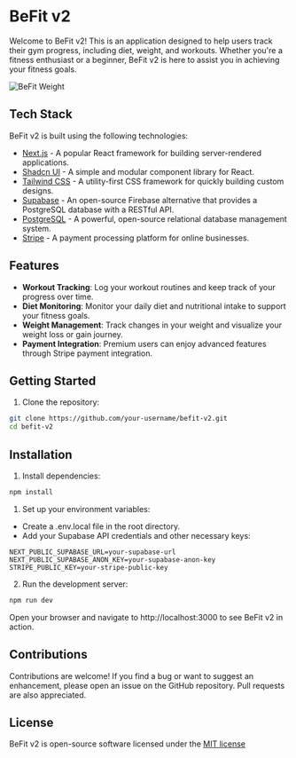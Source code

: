 # BeFit v2

Welcome to BeFit v2! This is an application designed to help users track their gym progress, including diet, weight, and workouts. Whether you're a fitness enthusiast or a beginner, BeFit v2 is here to assist you in achieving your fitness goals.

![BeFit Weight](https://www.zachuri.com/_next/image?url=%2Fassets%2Fprojects%2Fbefit-v2-1.png&w=1200&q=75)

## Tech Stack

BeFit v2 is built using the following technologies:

- [Next.js](https://nextjs.org/) - A popular React framework for building server-rendered applications.
- [Shadcn UI](https://ui.shadcn.com/) - A simple and modular component library for React.
- [Tailwind CSS](https://tailwindcss.com/) - A utility-first CSS framework for quickly building custom designs.
- [Supabase](https://supabase.io/) - An open-source Firebase alternative that provides a PostgreSQL database with a RESTful API.
- [PostgreSQL](https://www.postgresql.org/) - A powerful, open-source relational database management system.
- [Stripe](https://stripe.com/) - A payment processing platform for online businesses.

## Features

- **Workout Tracking**: Log your workout routines and keep track of your progress over time.
- **Diet Monitoring**: Monitor your daily diet and nutritional intake to support your fitness goals.
- **Weight Management**: Track changes in your weight and visualize your weight loss or gain journey.
- **Payment Integration**: Premium users can enjoy advanced features through Stripe payment integration.

## Getting Started

1. Clone the repository:

```sh
git clone https://github.com/your-username/befit-v2.git
cd befit-v2
```

## Installation

1. Install dependencies:

```sh
npm install
```

1. Set up your environment variables:

- Create a .env.local file in the root directory.
- Add your Supabase API credentials and other necessary keys:

```
NEXT_PUBLIC_SUPABASE_URL=your-supabase-url
NEXT_PUBLIC_SUPABASE_ANON_KEY=your-supabase-anon-key
STRIPE_PUBLIC_KEY=your-stripe-public-key
```

2. Run the development server:

```sh
npm run dev

```

Open your browser and navigate to http://localhost:3000 to see BeFit v2 in action.

## Contributions

Contributions are welcome! If you find a bug or want to suggest an enhancement, please open an issue on the GitHub repository. Pull requests are also appreciated.

## License

BeFit v2 is open-source software licensed under the [MIT license](https://github.com/zachuri/befit-v2/blob/main/LICENSE.md)
